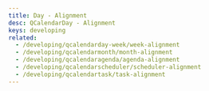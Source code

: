 ```yaml
---
title: Day - Alignment
desc: QCalendarDay - Alignment
keys: developing
related:
  - /developing/qcalendarday-week/week-alignment
  - /developing/qcalendarmonth/month-alignment
  - /developing/qcalendaragenda/agenda-alignment
  - /developing/qcalendarscheduler/scheduler-alignment
  - /developing/qcalendartask/task-alignment
---
```


<example-viewer
  title="Alignment"
  file="DayAlignment"
  codepen-title="QCalendarDay"
/>
